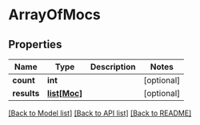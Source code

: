 # ArrayOfMocs

## Properties
Name | Type | Description | Notes
------------ | ------------- | ------------- | -------------
**count** | **int** |  | [optional] 
**results** | [**list[Moc]**](Moc.md) |  | [optional] 

[[Back to Model list]](../README.md#documentation-for-models) [[Back to API list]](../README.md#documentation-for-api-endpoints) [[Back to README]](../README.md)


